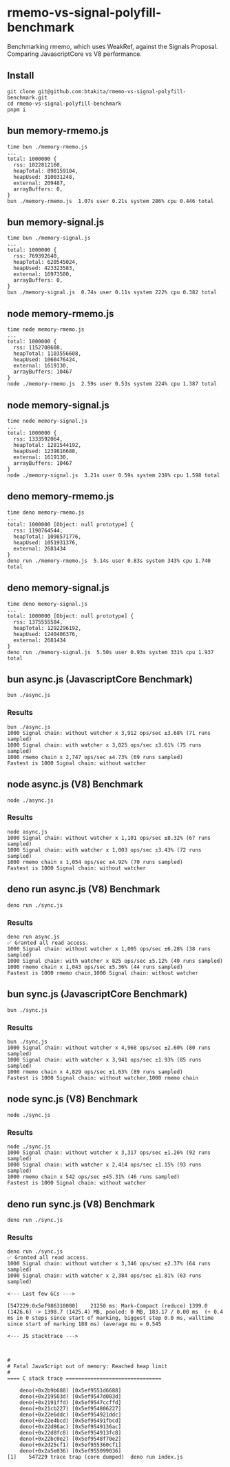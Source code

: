 # rmemo-vs-signal-polyfill-benchmark
Benchmarking rmemo, which uses WeakRef, against the Signals Proposal. Comparing JavascriptCore vs V8 performance.

## Install

```shell
git clone git@github.com:btakita/rmemo-vs-signal-polyfill-benchmark.git
cd rmemo-vs-signal-polyfill-benchmark
pnpm i
```

## bun memory-rmemo.js

```shell
time bun ./memory-rmemo.js
...
total: 1000000 {
  rss: 1022812160,
  heapTotal: 890159104,
  heapUsed: 310031248,
  external: 209487,
  arrayBuffers: 0,
}
bun ./memory-rmemo.js  1.07s user 0.21s system 286% cpu 0.446 total
```

## bun memory-signal.js

```shell
time bun ./memory-signal.js
...
total: 1000000 {
  rss: 769392640,
  heapTotal: 620545024,
  heapUsed: 423323583,
  external: 16973580,
  arrayBuffers: 0,
}
bun ./memory-signal.js  0.74s user 0.11s system 222% cpu 0.382 total
```

## node memory-rmemo.js
```shell
time node memory-rmemo.js
...
total: 1000000 {
  rss: 1152708608,
  heapTotal: 1103556608,
  heapUsed: 1060476424,
  external: 1619130,
  arrayBuffers: 10467
}
node ./memory-rmemo.js  2.59s user 0.53s system 224% cpu 1.387 total
```

## node memory-signal.js
```shell
time node memory-signal.js
...
total: 1000000 {
  rss: 1333592064,
  heapTotal: 1281544192,
  heapUsed: 1239816688,
  external: 1619130,
  arrayBuffers: 10467
}
node ./memory-signal.js  3.21s user 0.59s system 238% cpu 1.598 total
```

## deno memory-rmemo.js
```shell
time deno memory-rmemo.js
...
total: 1000000 [Object: null prototype] {
  rss: 1190764544,
  heapTotal: 1098571776,
  heapUsed: 1051931376,
  external: 2681434
}
deno run ./memory-rmemo.js  5.14s user 0.83s system 343% cpu 1.740 total
```

## deno memory-signal.js
```shell
time deno memory-signal.js
...
total: 1000000 [Object: null prototype] {
  rss: 1375555584,
  heapTotal: 1292296192,
  heapUsed: 1240406376,
  external: 2681434
}
deno run ./memory-signal.js  5.50s user 0.93s system 331% cpu 1.937 total
```

## bun async.js (JavascriptCore Benchmark)

```shell
bun ./async.js
```

### Results

```
bun ./async.js
1000 Signal chain: without watcher x 3,912 ops/sec ±3.68% (71 runs sampled)
1000 Signal chain: with watcher x 3,025 ops/sec ±3.61% (75 runs sampled)
1000 rmemo chain x 2,747 ops/sec ±4.73% (69 runs sampled)
Fastest is 1000 Signal chain: without watcher
```

## node async.js (V8) Benchmark

```shell
node ./async.js
```

### Results

```
node async.js
1000 Signal chain: without watcher x 1,101 ops/sec ±8.32% (67 runs sampled)
1000 Signal chain: with watcher x 1,003 ops/sec ±3.43% (72 runs sampled)
1000 rmemo chain x 1,054 ops/sec ±4.92% (70 runs sampled)
Fastest is 1000 Signal chain: without watcher
```

## deno run async.js (V8) Benchmark

```shell
deno run ./sync.js
```

### Results

```
deno run async.js
✅ Granted all read access.
1000 Signal chain: without watcher x 1,005 ops/sec ±6.28% (38 runs sampled)
1000 Signal chain: with watcher x 825 ops/sec ±5.12% (40 runs sampled)
1000 rmemo chain x 1,043 ops/sec ±5.36% (44 runs sampled)
Fastest is 1000 rmemo chain,1000 Signal chain: without watcher
```

## bun sync.js (JavascriptCore Benchmark)

```shell
bun ./sync.js
```

### Results

```
bun ./sync.js
1000 Signal chain: without watcher x 4,968 ops/sec ±2.60% (80 runs sampled)
1000 Signal chain: with watcher x 3,941 ops/sec ±1.93% (85 runs sampled)
1000 rmemo chain x 4,829 ops/sec ±1.63% (89 runs sampled)
Fastest is 1000 Signal chain: without watcher,1000 rmemo chain
```

## node sync.js (V8) Benchmark

```shell
node ./sync.js
```

### Results

```
node ./sync.js
1000 Signal chain: without watcher x 3,317 ops/sec ±1.26% (92 runs sampled)
1000 Signal chain: with watcher x 2,414 ops/sec ±1.15% (93 runs sampled)
1000 rmemo chain x 542 ops/sec ±45.31% (46 runs sampled)
Fastest is 1000 Signal chain: without watcher
```

## deno run sync.js (V8) Benchmark

```shell
deno run ./sync.js
```

### Results

```
deno run ./sync.js
✅ Granted all read access.
1000 Signal chain: without watcher x 3,346 ops/sec ±2.37% (64 runs sampled)
1000 Signal chain: with watcher x 2,384 ops/sec ±1.81% (63 runs sampled)

<--- Last few GCs --->

[547229:0x5ef986310000]    21250 ms: Mark-Compact (reduce) 1399.0 (1426.6) -> 1398.7 (1425.4) MB, pooled: 0 MB, 183.17 / 0.00 ms  (+ 0.4 ms in 0 steps since start of marking, biggest step 0.0 ms, walltime since start of marking 188 ms) (average mu = 0.545

<--- JS stacktrace --->



#
# Fatal JavaScript out of memory: Reached heap limit
#
==== C stack trace ===============================

    deno(+0x2b9b688) [0x5ef9551d6688]
    deno(+0x219503d) [0x5ef9547d003d]
    deno(+0x2191ffd) [0x5ef9547ccffd]
    deno(+0x21cb227) [0x5ef954806227]
    deno(+0x22e6ddc) [0x5ef954921ddc]
    deno(+0x22e4bcd) [0x5ef95491fbcd]
    deno(+0x22d86ac) [0x5ef9549136ac]
    deno(+0x22d8fc8) [0x5ef954913fc8]
    deno(+0x22bc0e2) [0x5ef9548f70e2]
    deno(+0x2d25cf1) [0x5ef955360cf1]
    deno(+0x2a5e036) [0x5ef955099036]
[1]    547229 trace trap (core dumped)  deno run index.js
```
